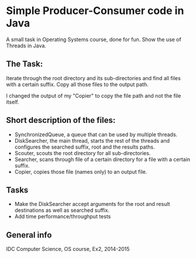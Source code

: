 # Simple Producer-Consumer code in Java
A small task in Operating Systems course, done for fun.
Show the use of Threads in Java.

## The Task:
Iterate through the root directory and its sub-directories and find all files with a certain suffix.
Copy all those files to the output path.

I changed the output of my "Copier" to copy the file path and not the file itself.

## Short description of the files:
 * SynchronizedQueue, a queue that can be used by multiple threads.
 * DiskSearcher, the main thread, starts the rest of the threads and configures the searched suffix, root and the results paths.
 * Scouter, scouts the root directory for all sub-directories.
 * Searcher, scans through file of a certain directory for a file with a certain suffix.
 * Copier, copies those file (names only) to an output file.

## Tasks
 - Make the DiskSearcher accept arguments for the root and result destinations as well as searched suffix.
 - Add time performance/throughput tests

## General info
IDC Computer Science, OS course, Ex2, 2014-2015
